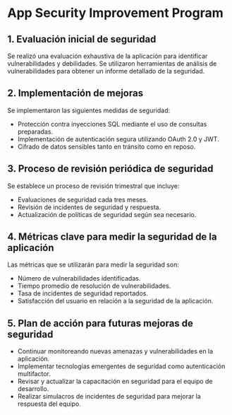 # App Security Improvement Program


## 1. Evaluación inicial de seguridad
Se realizó una evaluación exhaustiva de la aplicación para identificar vulnerabilidades y debilidades. Se utilizaron herramientas de análisis de vulnerabilidades para obtener un informe detallado de la seguridad.


## 2. Implementación de mejoras
Se implementaron las siguientes medidas de seguridad:
- Protección contra inyecciones SQL mediante el uso de consultas preparadas.
- Implementación de autenticación segura utilizando OAuth 2.0 y JWT.
- Cifrado de datos sensibles tanto en tránsito como en reposo.


## 3. Proceso de revisión periódica de seguridad
Se establece un proceso de revisión trimestral que incluye:
- Evaluaciones de seguridad cada tres meses.
- Revisión de incidentes de seguridad y respuesta.
- Actualización de políticas de seguridad según sea necesario.


## 4. Métricas clave para medir la seguridad de la aplicación
Las métricas que se utilizarán para medir la seguridad son:
- Número de vulnerabilidades identificadas.
- Tiempo promedio de resolución de vulnerabilidades.
- Tasa de incidentes de seguridad reportados.
- Satisfacción del usuario en relación a la seguridad de la aplicación.

## 5. Plan de acción para futuras mejoras de seguridad
- Continuar monitoreando nuevas amenazas y vulnerabilidades en la aplicación.
- Implementar tecnologías emergentes de seguridad como autenticación multifactor.
- Revisar y actualizar la capacitación en seguridad para el equipo de desarrollo.
- Realizar simulacros de incidentes de seguridad para mejorar la respuesta del equipo.

